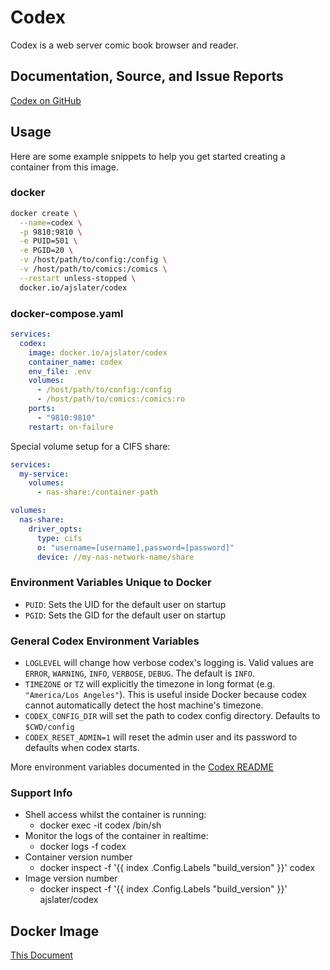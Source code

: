 # Codex

Codex is a web server comic book browser and reader.

## Documentation, Source, and Issue Reports

[Codex on GitHub](https://github.com/ajslater/codex)

## Usage

Here are some example snippets to help you get started creating a container from
this image.

### docker

```sh
docker create \
  --name=codex \
  -p 9810:9810 \
  -e PUID=501 \
  -e PGID=20 \
  -v /host/path/to/config:/config \
  -v /host/path/to/comics:/comics \
  --restart unless-stopped \
  docker.io/ajslater/codex
```

### docker-compose.yaml

```yaml
services:
  codex:
    image: docker.io/ajslater/codex
    container_name: codex
    env_file: .env
    volumes:
      - /host/path/to/config:/config
      - /host/path/to/comics:/comics:ro
    ports:
      - "9810:9810"
    restart: on-failure
```

Special volume setup for a CIFS share:

```yaml
services:
  my-service:
    volumes:
      - nas-share:/container-path

volumes:
  nas-share:
    driver_opts:
      type: cifs
      o: "username=[username],password=[password]"
      device: //my-nas-network-name/share
```

### Environment Variables Unique to Docker

* `PUID`: Sets the UID for the default user on startup
* `PGID`: Sets the GID for the default user on startup

### General Codex Environment Variables

* `LOGLEVEL` will change how verbose codex's logging is. Valid values are
  `ERROR`, `WARNING`, `INFO`, `VERBOSE`, `DEBUG`. The default is `INFO`.
* `TIMEZONE` or `TZ` will explicitly the timezone in long format (e.g.
  `"America/Los Angeles"`). This is useful inside Docker because codex cannot
  automatically detect the host machine's timezone.
* `CODEX_CONFIG_DIR` will set the path to codex config directory. Defaults to
  `$CWD/config`
* `CODEX_RESET_ADMIN=1` will reset the admin user and its password to defaults
  when codex starts.

More environment variables documented in the
[Codex README](https://github.com/ajslater/codex?tab=readme-ov-file#environment-variables)

### Support Info

* Shell access whilst the container is running:
  * docker exec -it codex /bin/sh
* Monitor the logs of the container in realtime:
  * docker logs -f codex
* Container version number
  * docker inspect -f '{{ index .Config.Labels "build\_version" }}' codex
* Image version number
  * docker inspect -f '{{ index .Config.Labels "build\_version" }}'
    ajslater/codex

## Docker Image

[This Document](https://hub.docker.com/r/ajslater/codex)
